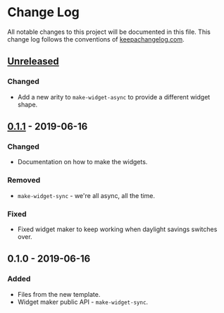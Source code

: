 # Change Log
All notable changes to this project will be documented in this file. This change log follows the conventions of [keepachangelog.com](http://keepachangelog.com/).

## [Unreleased]
### Changed
- Add a new arity to `make-widget-async` to provide a different widget shape.

## [0.1.1] - 2019-06-16
### Changed
- Documentation on how to make the widgets.

### Removed
- `make-widget-sync` - we're all async, all the time.

### Fixed
- Fixed widget maker to keep working when daylight savings switches over.

## 0.1.0 - 2019-06-16
### Added
- Files from the new template.
- Widget maker public API - `make-widget-sync`.

[Unreleased]: https://github.com/your-name/bottles/compare/0.1.1...HEAD
[0.1.1]: https://github.com/your-name/bottles/compare/0.1.0...0.1.1
